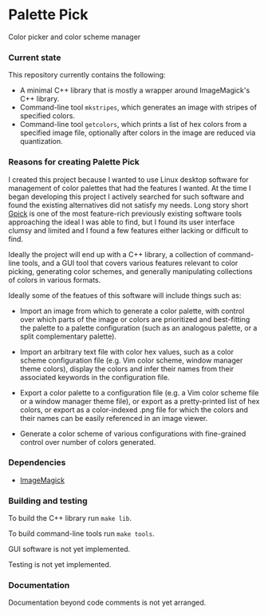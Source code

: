 Palette Pick
============

Color picker and color scheme manager

### Current state

This repository currently contains the following:

- A minimal C++ library that is mostly a wrapper around ImageMagick's C++
  library.
- Command-line tool `mkstripes`, which generates an image with stripes of
  specified colors.
- Command-line tool `getcolors`, which prints a list of hex colors from a
  specified image file, optionally after colors in the image are reduced via
  quantization.

### Reasons for creating Palette Pick

I created this project because I wanted to use Linux desktop software for
management of color palettes that had the features I wanted. At the time I
began developing this project I actively searched for such software and found
the existing alternatives did not satisfy my needs. Long story short
[Gpick](https://github.com/thezbyg/gpick) is one of the most feature-rich
previously existing software tools approaching the ideal I was able to find,
but I found its user interface clumsy and limited and I found a few features
either lacking or difficult to find.

Ideally the project will end up with a C++ library, a collection of
command-line tools, and a GUI tool that covers various features relevant to
color picking, generating color schemes, and generally manipulating collections
of colors in various formats.

Ideally some of the featues of this software will include things such as:

- Import an image from which to generate a color palette, with control over
  which parts of the image or colors are prioritized and best-fitting the
  palette to a palette configuration (such as an analogous palette, or a split
  complementary palette).

- Import an arbitrary text file with color hex values, such as a color scheme
  configuration file (e.g. Vim color scheme, window manager theme colors),
  display the colors and infer their names from their associated keywords in
  the configuration file.

- Export a color palette to a configuration file (e.g. a Vim color scheme file
  or a window manager theme file), or export as a pretty-printed list of hex
  colors, or export as a color-indexed .png file for which the colors and their
  names can be easily referenced in an image viewer.

- Generate a color scheme of various configurations with fine-grained control
  over number of colors generated.

### Dependencies

- [ImageMagick](http://www.imagemagick.org)

### Building and testing

To build the C++ library run `make lib`.

To build command-line tools run `make tools`.

GUI software is not yet implemented.

Testing is not yet implemented.

### Documentation

Documentation beyond code comments is not yet arranged.
